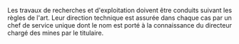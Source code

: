 Les travaux de recherches et d'exploitation doivent
être conduits suivant les règles de l'art. Leur direction technique est
assurée dans chaque cas par un chef de service unique dont le nom est
porté à la connaissance du directeur chargé des mines par le titulaire.